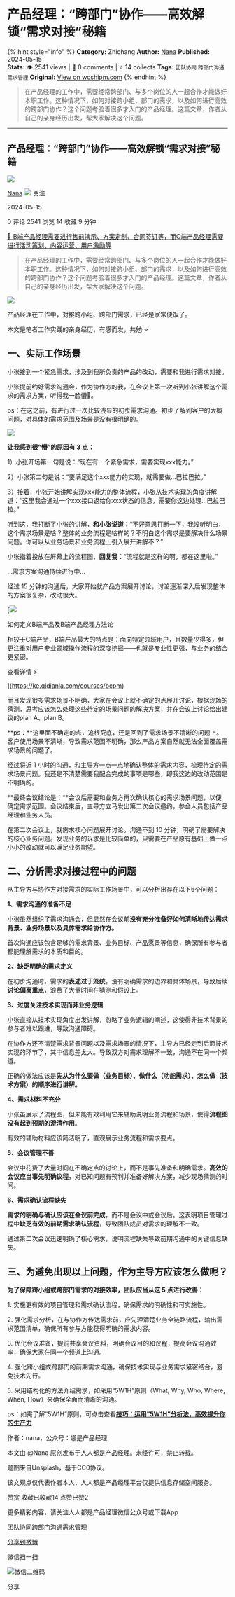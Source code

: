 # 产品经理：“跨部门”协作——高效解锁“需求对接”秘籍
{% hint style="info" %}
**Category:** Zhichang
**Author:** [Nana](https://www.woshipm.com/u/856418)
**Published:** 2024-05-15  
**Stats:** 👁️ 2541 views | 💬 0 comments | ⭐ 14 collects
**Tags:** `团队协同` `跨部门沟通` `需求管理`
**Original:** [View on woshipm.com](https://www.woshipm.com/zhichang/6052156.html)
{% endhint %}
> 在产品经理的工作中，需要经常跨部门、与多个岗位的人一起合作才能做好本职工作。这种情况下，如何对接跨小组、部门的需求，以及如何进行高效的跨部门协作？这个问题考验着很多才入门的产品经理。这篇文章，作者从自己的亲身经历出发，帮大家解决这个问题。

---

## 产品经理：“跨部门”协作——高效解锁“需求对接”秘籍

[![](https://static.woshipm.com/view/woshipm_api_def_20230131220106_9331.jpeg?imageView2/1/w/72/h/72/q/100)](https://www.woshipm.com/u/856418)

[Nana](https://www.woshipm.com/u/856418) ![](https://static.woshipm.com/tag/1121_1@2x.png) 关注

2024-05-15

0 评论 2541 浏览 14 收藏 9 分钟

[🔗 B端产品经理需要进行售前演示、方案定制、合同签订等，而C端产品经理需要进行活动策划、内容运营、用户激励等](https://ke.qidianla.com/courses/bcpm)

> 在产品经理的工作中，需要经常跨部门、与多个岗位的人一起合作才能做好本职工作。这种情况下，如何对接跨小组、部门的需求，以及如何进行高效的跨部门协作？这个问题考验着很多才入门的产品经理。这篇文章，作者从自己的亲身经历出发，帮大家解决这个问题。

![](https://image.woshipm.com/2023/09/12/c3241b00-5116-11ee-8eef-00163e142b65.jpg)

产品经理在工作中，对接跨小组、跨部门需求，已经是家常便饭了。

本文是笔者工作实践的亲身经历，有感而发，共勉～

## 一、实际工作场景

小张接到一个紧急需求，涉及到我所负责的产品的改动，需要和我进行需求对接。

小张提前约好需求沟通会，作为协作方的我，在会议上第一次听到小张讲解这个需求的需求方案，听得我一脸懵🥲。

ps：在这之前，有进行过一次比较浅显的初步需求沟通。初步了解到客户的大概问题，对具体的需求范围及场景是没有很明确的。

![](https://image.woshipm.com/wp-files/2024/05/d54sneIcX3ZlWL6D7lyz.png)

**让我感到很“懵”的原因有 3 点：**

1）小张开场第一句是说：“现在有一个紧急需求，需要实现xxx能力。”

2）小张第二句是说：“要满足这个xxx能力的实现，就需要做…巴拉巴拉。”

3）接着，小张开始讲解实现xxx能力的整体流程，小张从技术实现的角度讲解道：“这里我会通过一个xxx接口返给你xxx状态的信息，需要你这边处理…巴拉巴拉。”

听到这，我打断了小张的讲解，**和小张说道：**“不好意思打断一下，我没听明白，这个需求场景是啥？整体的业务流程是啥样的？不明白这个需求是要解决什么场景问题。你可以从业务场景和业务流程上引入展开讲解不？”

小张指着投放在屏幕上的流程图，**回复我：**“流程就是这样的啊，都在这里啦。”

…需求方案沟通持续进行中…

经过 15 分钟的沟通后，大家开始就产品方案展开讨论，讨论逐渐深入后发现整体的方案很复杂，改动很大。

[![](https://image.woshipm.com/2023/08/02/72b77e4e-30e3-11ee-88e7-00163e0b5ff3.png)

如何定义B端产品及B端产品经理方法论

相较于C端产品，B端产品最大的特点是：面向特定领域用户，且数量少得多，但更注重对用户专业领域操作流程的深度挖掘——也就是专业性更强，与业务的结合更紧密。

查看详情 >

](https://ke.qidianla.com/courses/bcpm)

而且发现很多需求场景不明确，大家在会议上就不确定的点展开讨论，根据现场的猜测，思考应该怎么处理这些待定的场景问题的解决方案，并在会议上讨论给出建议的plan A、plan B。

**ps：**这里面不确定的点，追根究底，还是回到了需求场景不清晰的问题上。客户使用场景不清晰，导致需求范围不明确，那么产品方案自然就无法全面覆盖需求场景的问题了。

经过将近 1 小时的沟通，和主导方一点一点地确认整体的需求内容，梳理待定的需求场景问题。我还是不清楚需要我配合完成的事项是哪些，即我这边的改动范围是不明确的。

**最终会议结论是：**会议后需要和业务方再次确认核心的需求场景问题，以便确定需求范围。会议结束后，主导方立马发出第二次会议邀约，参会人员包括产品经理和业务人员。

在第二次会议上，就需求核心问题展开讨论。沟通不到 10 分钟，明确了需要解决的核心业务问题。发现业务的诉求是比较简单的，只需要在产品原有基础上做一点小小的改动就可以满足业务期望。

## 二、分析需求对接过程中的问题

从主导方与协作方对接需求的实际工作场景中，可以分析出存在以下6个问题：

**1、需求沟通的准备不足**

小张虽然组织了需求沟通会，但显然在会议前**没有充分准备好如何清晰地传达需求背景、业务场景以及具体需求给协作方。**

首次沟通应该包含足够的需求背景、业务目标、产品愿景等信息，确保所有参与者都能理解需求的本质和目的。

**2、缺乏明确的需求定义**

在初步沟通时，需求的**表述过于笼统**，没有明确需求的边界和具体场景，导致后续**讨论偏离重点**，浪费了大量时间在猜测和假设上。

**3、过度关注技术实现而非业务逻辑**

小张直接从技术实现角度出发讲解，忽略了业务逻辑的阐述，这使得非技术背景的参与者难以跟进，导致沟通障碍。

在协作方还不清楚需求背景问题以及需求场景的情况下，主导方已经走到后面技术实现的环节了，其中信息差太大。导致双方对需求理解不一致，沟通不在同一个频道。

正确的做法应该是**先从为什么要做（业务目标）、做什么（功能需求）、怎么做（技术方案）的顺序进行讲解。**

**4、需求材料不充分**

小张虽展示了流程图，但未能有效利用它来辅助说明业务流程和场景，使得**流程图没有起到预期的澄清作用**。

有效的辅助材料应该简洁明了，直观展示业务流程和需求要点。

**5、会议管理不善**

会议中花费了大量时间在不确定点的讨论上，而不是事先准备和明确需求。**高效的会议应当事先明确议程**，对已知问题有预判并准备好解决方案，减少现场猜测的时间。

**6、需求确认流程缺失**

**需求的明确与确认应该在会议前完成**，而不是会议中或会议后。这表明项目管理过程中**缺乏有效的前期需求确认流程**，导致团队成员对需求的理解不一致。

通过第二次会议迅速明确了核心需求，说明流程缺失导致前期沟通中的关键信息缺失。

## 三、为避免出现以上问题，作为主导方应该怎么做呢？

**为了保障跨小组或跨部门需求的对接效率，团队应当从这 5 点进行改善：**

1\. 实施更有效的项目管理和需求确认流程，确保需求的明确性和可实施性。

2\. 强化需求分析，在与协作方传达需求前，应先理清楚业务全链路流程，输出需求范围清单，确保所有参与方能获得明确的需求内容。

3\. 优化会议准备，提前共享会议资料，明确会议目的和议程，提高会议沟通效率，确保大家在同一个频道上沟通。

4\. 强化跨小组或跨部门的前期需求沟通，确保技术实现与业务需求紧密结合，避免技术先行。

5\. 采用结构化的方法介绍需求，如采用“5W1H”原则（What, Why, Who, Where, When, How）来确保全面而清晰的沟通。

ps：如需了解“5W1H”原则，可点击查看[**技巧：运用”5W1H”分析法，高效提升你的生产力**](https://www.woshipm.com/share/6051127.html)

作者：nana，公众号：娜是产品经理

本文由 @Nana 原创发布于人人都是产品经理。未经许可，禁止转载。

题图来自Unsplash，基于CC0协议。

该文观点仅代表作者本人，人人都是产品经理平台仅提供信息存储空间服务。

赞赏 收藏已收藏14 点赞已赞2

更多精彩内容，请关注人人都是产品经理微信公众号或下载App

[团队协同](https://www.woshipm.com/tag/%e5%9b%a2%e9%98%9f%e5%8d%8f%e5%90%8c)[跨部门沟通](https://www.woshipm.com/tag/%e8%b7%a8%e9%83%a8%e9%97%a8%e6%b2%9f%e9%80%9a)[需求管理](https://www.woshipm.com/tag/%e9%9c%80%e6%b1%82%e7%ae%a1%e7%90%86)

[分享到微博](https://service.weibo.com/share/share.php?appkey=2775287854&title=产品经理：“跨部门”协作——高效解锁“需求对接”秘籍&url=https://www.woshipm.com/zhichang/6052156.html&pic=https://image.woshipm.com/2023/09/12/c3241b00-5116-11ee-8eef-00163e142b65.jpg)

微信扫一扫

![微信二维码](https://api.pwmqr.com/qrcode/create/?url=https://www.woshipm.com/zhichang/6052156.html)

分享